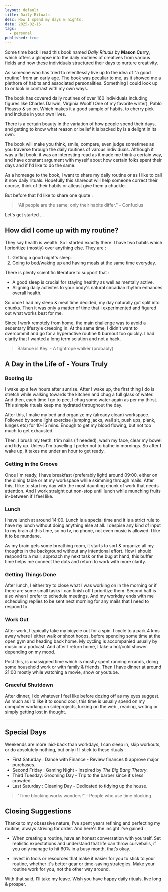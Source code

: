 ```yaml
---
layout: default
title: Daily Rituals
desc: How I spend my days & nights.
date: 2025-02-15
tags:
  - personal
published: true
---
```


Some time back I read this book named _Daily Rituals_ by **Mason Curry**, which offers
a glimpse into the daily routines of creatives from various fields and how these
individuals structured their days to nurture creativity.

As someone who has tried to relentlessly live up to the idea of "a good routine"
from an early age. The book was peculiar to me, as it showed me a plethora of habits
and associated personalities. Something I could look up to or look in contrast
with my own ways.

The book has covered daily routines of over 160 individuals including figures like
Charles Darwin, Virginia Woolf (One of my favorite writer), Pablo Picasso & so on.
Which makes it a good sample of habits, to cherry pick and include in your own lives.

There is a certain beauty in the variation of how people spend their days, and
getting to know what reason or belief it is backed by is a delight in its own.

The book will make you think, smile, compare, even judge sometimes as you traverse
through the daily routines of varous individuals. Although it was a flat book,
it was an interesting read as it made me think a certain way, and have constant
argument with myself about how certain folks spent their days and if I'd like
to do the same.

As a homeage to the book, I want to share my daily routine or as I like to call it
now daily rituals. Hopefully this shareout will help someone correct their course,
think of their habits or atleast give them a chuckle.

But before that I'd like to share one quote :

> “All people are the same; only their habits differ.” - Confucius

Let's get started ...

## How did I come up with my routine?

They say health is wealth. So I started exactly there. I have two habits which I
prioritize (mostly) over anything else. They are :

1. Getting a good night's sleep.
2. Going to bed/waking up and having meals at the same time everyday.

There is plenty scientific literature to support that :

- A good sleep is crucial for staying healthy as well as mentally active.
- Aligning daily activites to your body's natural circadian rhythm enhances overall health.

So once I had my sleep & meal time decided, my day naturally got split into chunks.
Then it was only a matter of time that I experimented and figured out what works best for me.

Since I work remotely from home, the main challenge was to avoid a sedentary lifestyle
creeping in. At the same time, I didn't want to overcommit and go for a hyperactive
routine & burnout too quickly. I had clarity that I wanted a long term solution
and not a hack.

> Balance is Key. - A tightrope walker (probably)

## A Day in the Life of - Yours Truly

### Booting Up

I wake up a few hours after sunrise. After I wake up, the first thing I do is
stretch while walking towards the kitchen and chug a full glass of water.
And then, each time I go to pee, I chug some water again as per my thirst.
This simple rituals keep me hydrated throughout the day.

After this, I make my bed and organize my (already clean) workspace. Followed by
some light exercise (jumping jacks, wall sit, push ups, plank, lunges etc) for
10-15 mins. Enough to get my blood flowing, but not too much to get exhausted.

Then, I brush my teeth, trim nails (if needed), wash my face, clear my bowel
and tidy up. Unless I'm travelling I prefer not to bathe in mornings. So after
I wake up, it takes me under an hour to get ready.

### Getting in the Groove

Once I'm ready, I have breakfast (preferably light) around 09:00, either on the
dining table or at my workspace while skimming through mails. After this, I like
to start my day with the most daunting chunk of work that needs attention. And
I work straight out non-stop until lunch while munching fruits in-between
if I feel like.

### Lunch

I have lunch at around 14:00. Lunch is a special time and it is a strict rule to
have my lunch without doing anything else at all. I despise any kind of input
to my brain at this time, so no tv, no phone, not even music is allowed. I like
it to be mundane.

As my brain gets some breathing room, it starts to sort &
organize all my thoughts in the background without any intentional effort. How
I should respond to a mail, approach my next task or the bug at hand, this buffer
time helps me connect the dots and return to work with more clarity.

### Getting Things Done

After lunch, I either try to close what I was working on in the morning or if
there are some small tasks I can finish off I prioritize them. Second half
is also when I prefer to schedule meetings. And my workday ends with me
scheduling replies to be sent next morning for any mails that I need to respond to.

### Work Out

After work, I typically take my bicycle out for a spin. I cycle to a park
4 kms away where I either walk or shoot hoops, before spending some time at the
open gym and heading back home. My cycling is accompanied usually by music or
a podcast. And after I return home, I take a hot/cold shower depending on my mood.

Post this, is unassigned time which is mostly spent running errands, doing
some household work or with family & friends. Then I have dinner at around 21:00
mostly while watching a movie, show or youtube.

### Graceful Shutdown

After dinner, I do whatever I feel like before dozing off as my eyes suggest.
As much as I'd like it to sound cool, this time is usually spend on my computer
working on sideprojects, lurking on the web , reading, writing or simply getting lost
in thought.

---

## Special Days

Weekends are more laid-back than workdays, I can sleep in, skip workouts,
or do absolutely nothing, but only if I stick to these rituals :

- First Saturday : Dance with Finance - Review finances & approve major purchases.
- Second Friday : Gaming Night - Inspired by _The Big Bang Theory_.
- Third Tuesday: Grooming Day - Trip to the barber since it's less crowded.
- Last Saturday : Cleaning Day - Dedicated to tidying up the house.

> "Time blocking works wonders!" - People who use time blocking.

## Closing Suggestions

Thanks to my obsessive nature, I’ve spent years refining and perfecting my routine,
always striving for order. And here's the insight I've gained :

- When creating a routine, have an honest conversation with yourself. Set realistic
  expectations and understand that life can throw curveballs, if you only manage to
  hit 60% in a busy month, that’s okay.

- Invest in tools or resources that make it easier for you to stick to your routine,
  whether it's better gear or time-saving strategies. Make your routine work for you,
  not the other way around.

With that said, I'll take my leave.
Wish you have happy daily rituals, live long & prosper.
